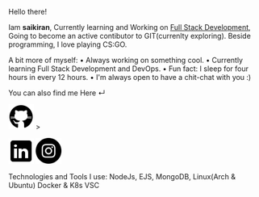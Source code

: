 Hello there!

Iam **saikiran**, Currently learning and Working on <u>Full Stack Development</u>, Going to become an active contibutor to GIT(currenlty exploring).
Beside programming, I love playing CS:GO.

A bit more of myself:
• Always working on something cool.
• Currently learning Full Stack Development and DevOps.
• Fun fact: I sleep for four hours in every 12 hours.
• I'm always open to have a chit-chat with you :)



You can also find me Here ↵

<img src="images/github.png" href="https://github.com/saikiranbelana" alt="linkedin" /> >

<img src="images/linkedin.png" href="linkedin.com/in/saikiran-belana-81004613a" alt="linkedin" />

<img src="images/instagram.png" href="https://www.instagram.com/seizetheparallel/" alt="linkedin" style="zoom: 40%;" />






Technologies and Tools I use:
  NodeJs,
  EJS,
  MongoDB,
  Linux(Arch & Ubuntu)
  Docker & K8s
  VSC





<!---
Saikiranbelana/Saikiranbelana is a ✨ special ✨ repository because its `README.md` (this file) appears on your GitHub profile.
You can click the Preview link to take a look at your changes.
--->
